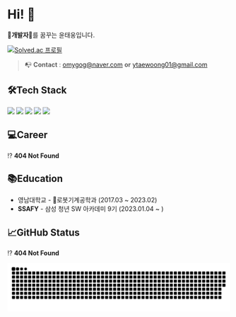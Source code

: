 # Hi! 👋
🤑**개발자**🤑를 꿈꾸는 윤태웅입니다.

[![Solved.ac
프로필](http://mazassumnida.wtf/api/v2/generate_badge?boj=ytung01)](https://solved.ac/ytung01)
> 📭 **Contact** : omygog@naver.com **or** ytaewoong01@gmail.com
## 🛠️Tech Stack
<img src="https://img.shields.io/badge/python-blue?style=flat&logo=python&logoColor=white"/>
<img src="https://img.shields.io/badge/react-61DAFB?style=for-the-badge&logo=react&logoColor=black"> 
<img src="https://img.shields.io/badge/html5-E34F26?style=for-the-badge&logo=html5&logoColor=white"> 
<img src="https://img.shields.io/badge/css-1572B6?style=for-the-badge&logo=css3&logoColor=white"> 
<img src="https://img.shields.io/badge/javascript-F7DF1E?style=for-the-badge&logo=javascript&logoColor=black">

## 💻Career
⁉️ **404 Not Found**
## 📚Education
* 영남대학교 - 🤖로봇기계공학과 (2017.03 ~ 2023.02)
* **SSAFY** - 삼성 청년 SW 아카데미 9기 (2023.01.04 ~ )
## 📈GitHub Status
⁉️ **404 Not Found**

<picture>
  <source media="(prefers-color-scheme: dark)" srcset="https://raw.githubusercontent.com/twoong01/twoong01/output/github-contribution-grid-snake-dark.svg">
  <source media="(prefers-color-scheme: light)" srcset="https://raw.githubusercontent.com/twoong01/twoong01/output/github-contribution-grid-snake.svg">
  <img alt="github contribution grid snake animation" src="https://raw.githubusercontent.com/twoong01/twoong01/output/github-contribution-grid-snake.svg">
</picture>
